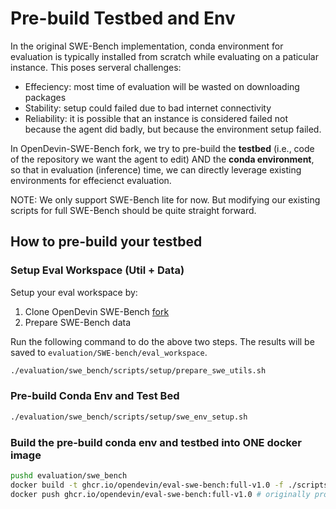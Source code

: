 # Pre-build Testbed and Env

In the original SWE-Bench implementation, conda environment for evaluation is typically installed from scratch while evaluating on a paticular instance. This poses serveral challenges:

- Effeciency: most time of evaluation will be wasted on downloading packages
- Stability: setup could failed due to bad internet connectivity
- Reliability: it is possible that an instance is considered failed not because the agent did badly, but because the environment setup failed.

In OpenDevin-SWE-Bench fork, we try to pre-build the **testbed** (i.e., code of the repository we want the agent to edit) AND the **conda environment**, so that in evaluation (inference) time, we can directly leverage existing environments for effecienct evaluation.

NOTE: We only support SWE-Bench lite for now. But modifying our existing scripts for full SWE-Bench should be quite straight forward.

## How to pre-build your testbed

### Setup Eval Workspace (Util + Data)

Setup your eval workspace by:
1. Clone OpenDevin SWE-Bench [fork](https://github.com/OpenDevin/OD-SWE-bench.git)
2. Prepare SWE-Bench data

Run the following command to do the above two steps. The results will be saved to `evaluation/SWE-bench/eval_workspace`.

```bash
./evaluation/swe_bench/scripts/setup/prepare_swe_utils.sh
```

### Pre-build Conda Env and Test Bed

```bash
./evaluation/swe_bench/scripts/setup/swe_env_setup.sh
```

### Build the pre-build conda env and testbed into ONE docker image

```bash
pushd evaluation/swe_bench
docker build -t ghcr.io/opendevin/eval-swe-bench:full-v1.0 -f ./scripts/docker/Dockerfile.full.v1.0 .
docker push ghcr.io/opendevin/eval-swe-bench:full-v1.0 # originally provided by 1.3 but has some bug, should switch to full-v1.2.1
```
